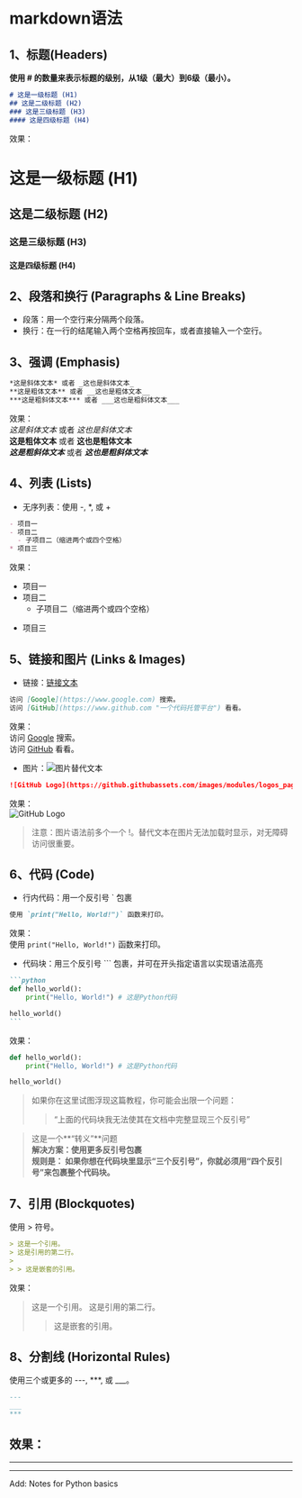 # markdown语法
## 1、标题(Headers)
**使用 # 的数量来表示标题的级别，从1级（最大）到6级（最小）。**
```markdown
# 这是一级标题 (H1)
## 这是二级标题 (H2)
### 这是三级标题 (H3)
#### 这是四级标题 (H4)
```
效果：
# 这是一级标题 (H1)
## 这是二级标题 (H2)
### 这是三级标题 (H3)
#### 这是四级标题 (H4)  

## 2、段落和换行 (Paragraphs & Line Breaks)
- 段落：用一个空行来分隔两个段落。
- 换行：在一行的结尾输入两个空格再按回车，或者直接输入一个空行。  

## 3、强调 (Emphasis)
```markdown
*这是斜体文本* 或者 _这也是斜体文本_
**这是粗体文本** 或者 __这也是粗体文本__
***这是粗斜体文本*** 或者 ___这也是粗斜体文本___
```
效果：  
*这是斜体文本* 或者 _这也是斜体文本_  
**这是粗体文本** 或者 __这也是粗体文本__  
***这是粗斜体文本*** 或者 ___这也是粗斜体文本___  

## 4、列表 (Lists)
- 无序列表：使用 -, *, 或 +
```markdown
- 项目一
- 项目二
  - 子项目二（缩进两个或四个空格）
* 项目三
```
效果：  
- 项目一
- 项目二
  - 子项目二（缩进两个或四个空格）
* 项目三

## 5、链接和图片 (Links & Images)
- 链接：[链接文本](URL "悬停提示文字（可选）")
```markdown
访问 [Google](https://www.google.com) 搜索。
访问 [GitHub](https://www.github.com "一个代码托管平台") 看看。
```
效果：  
访问 [Google](https://www.google.com) 搜索。  
访问 [GitHub](https://www.github.com "一个代码托管平台") 看看。  
- 图片：![图片替代文本](图片URL "悬停提示文字（可选）")
```markdown
![GitHub Logo](https://github.githubassets.com/images/modules/logos_page/GitHub-Mark.png "GitHub Logo")
```
效果：  
![GitHub Logo](https://github.githubassets.com/images/modules/logos_page/GitHub-Mark.png "GitHub Logo")
> 注意：图片语法前多个一个 !。替代文本在图片无法加载时显示，对无障碍访问很重要。

## 6、代码 (Code)
- 行内代码：用一个反引号 ` 包裹  
```markdown
使用 `print("Hello, World!")` 函数来打印。
```
效果：  
使用 `print("Hello, World!")` 函数来打印。  
- 代码块：用三个反引号 ``` 包裹，并可在开头指定语言以实现语法高亮
````markdown
```python  
def hello_world():
    print("Hello, World!") # 这是Python代码

hello_world()
```
````
效果：  
```python  
def hello_world():
    print("Hello, World!") # 这是Python代码

hello_world()
```
>如果你在这里试图浮现这篇教程，你可能会出限一个问题：
>>“上面的代码块我无法使其在文档中完整显现三个反引号”

>这是一个**“转义”**问题  
>**解决方案：使用更多反引号包裹  
>规则是： 如果你想在代码块里显示“三个反引号”，你就必须用“四个反引号”来包裹整个代码块。** 
 

## 7、引用 (Blockquotes)
使用 > 符号。
```markdown
> 这是一个引用。
> 这是引用的第二行。
>
> > 这是嵌套的引用。
```
效果：  
> 这是一个引用。
> 这是引用的第二行。
>
> > 这是嵌套的引用。
## 8、分割线 (Horizontal Rules)
使用三个或更多的 ---, ***, 或 ___。  
```markdown
---
___
***
```
效果：  
---
___
***

Add: Notes for Python basics
